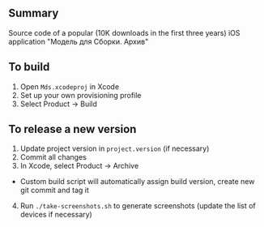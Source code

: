 ## Summary
Source code of a popular (10K downloads in the first three years) iOS application "Модель для Сборки. Архив"

## To build
1. Open `Mds.xcodeproj` in Xcode
2. Set up your own provisioning profile
3. Select Product → Build

## To release a new version
1. Update project version in `project.version` (if necessary)
2. Commit all changes
3. In Xcode, select Product → Archive
  * Custom build script will automatically assign build version, create new git commit and tag it
4. Run `./take-screenshots.sh` to generate screenshots (update the list of devices if necessary)

